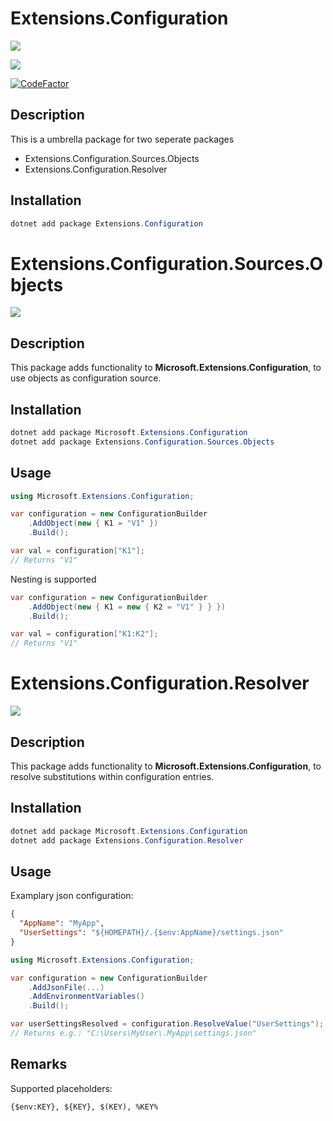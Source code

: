 # Extensions.Configuration

[![](https://github.com/JanDonnermayer/Extensions.Configuration/workflows/UnitTests/badge.svg)](https://github.com/JanDonnermayer/Extensions.Configuration/actions)

[![](https://img.shields.io/badge/nuget-v0.0.4-blue.svg)](https://www.nuget.org/packages/Extensions.Configuration/)

[![CodeFactor](https://www.codefactor.io/repository/github/jandonnermayer/extensions.configuration/badge/master)](https://www.codefactor.io/repository/github/jandonnermayer/extensions.configuration/overview/master)

## Description

This is a umbrella package for two seperate packages

- Extensions.Configuration.Sources.Objects
- Extensions.Configuration.Resolver

## Installation

```powershell
dotnet add package Extensions.Configuration
```

# Extensions.Configuration.Sources.Objects

[![](https://img.shields.io/badge/nuget-v0.0.2-blue.svg)](https://www.nuget.org/packages/Extensions.Configuration.Sources.Object/)

## Description

This package adds functionality to **Microsoft.Extensions.Configuration**,
to use objects as configuration source.

## Installation

```powershell
dotnet add package Microsoft.Extensions.Configuration
dotnet add package Extensions.Configuration.Sources.Objects
```

## Usage

```csharp
using Microsoft.Extensions.Configuration;

var configuration = new ConfigurationBuilder
    .AddObject(new { K1 = "V1" })
    .Build();

var val = configuration["K1"];
// Returns "V1"

```

Nesting is supported

```csharp
var configuration = new ConfigurationBuilder
    .AddObject(new { K1 = new { K2 = "V1" } } })
    .Build();

var val = configuration["K1:K2"];
// Returns "V1"
```

# Extensions.Configuration.Resolver

[![](https://img.shields.io/badge/nuget-v0.0.4-blue.svg)](https://www.nuget.org/packages/Extensions.Configuration.Resolver/)

## Description

This package adds functionality to **Microsoft.Extensions.Configuration**,
to resolve substitutions within configuration entries.

## Installation

```powershell
dotnet add package Microsoft.Extensions.Configuration
dotnet add package Extensions.Configuration.Resolver
```

## Usage

Examplary json configuration:

```json
{
  "AppName": "MyApp",
  "UserSettings": "${HOMEPATH}/.{$env:AppName}/settings.json"
}
```

```csharp
using Microsoft.Extensions.Configuration;

var configuration = new ConfigurationBuilder
    .AddJsonFile(...)
    .AddEnvironmentVariables()
    .Build();

var userSettingsResolved = configuration.ResolveValue("UserSettings");
// Returns e.g.: "C:\Users\MyUser\.MyApp\settings.json"
```

## Remarks

Supported placeholders:

```
{$env:KEY}, ${KEY}, $(KEY), %KEY%
```
